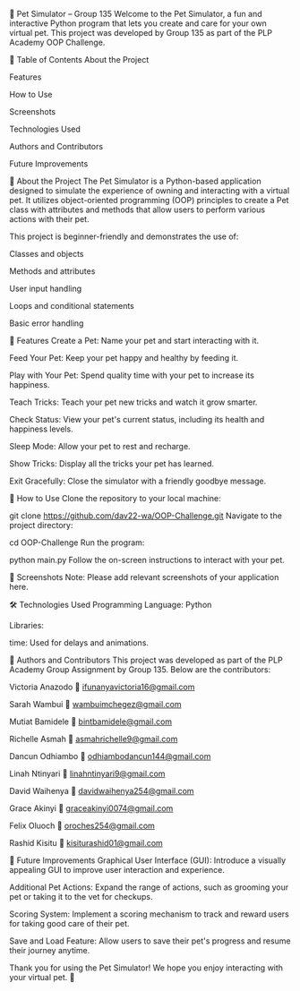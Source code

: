 🐾 Pet Simulator – Group 135
Welcome to the Pet Simulator, a fun and interactive Python program that lets you create and care for your own virtual pet. This project was developed by Group 135 as part of the PLP Academy OOP Challenge.

📌 Table of Contents
About the Project

Features

How to Use

Screenshots

Technologies Used

Authors and Contributors

Future Improvements

🐶 About the Project
The Pet Simulator is a Python-based application designed to simulate the experience of owning and interacting with a virtual pet. It utilizes object-oriented programming (OOP) principles to create a Pet class with attributes and methods that allow users to perform various actions with their pet.

This project is beginner-friendly and demonstrates the use of:

Classes and objects

Methods and attributes

User input handling

Loops and conditional statements

Basic error handling

🌟 Features
Create a Pet: Name your pet and start interacting with it.

Feed Your Pet: Keep your pet happy and healthy by feeding it.

Play with Your Pet: Spend quality time with your pet to increase its happiness.

Teach Tricks: Teach your pet new tricks and watch it grow smarter.

Check Status: View your pet's current status, including its health and happiness levels.

Sleep Mode: Allow your pet to rest and recharge.

Show Tricks: Display all the tricks your pet has learned.

Exit Gracefully: Close the simulator with a friendly goodbye message.

🚀 How to Use
Clone the repository to your local machine:


git clone https://github.com/dav22-wa/OOP-Challenge.git
Navigate to the project directory:


cd OOP-Challenge
Run the program:


python main.py
Follow the on-screen instructions to interact with your pet.

📸 Screenshots
Note: Please add relevant screenshots of your application here.

🛠️ Technologies Used
Programming Language: Python

Libraries:

time: Used for delays and animations.

👥 Authors and Contributors
This project was developed as part of the PLP Academy Group Assignment by Group 135. Below are the contributors:

Victoria Anazodo
📧 ifunanyavictoria16@gmail.com

Sarah Wambui
📧 wambuimchegez@gmail.com

Mutiat Bamidele
📧 bintbamidele@gmail.com

Richelle Asmah
📧 asmahrichelle9@gmail.com

Dancun Odhiambo
📧 odhiambodancun144@gmail.com

Linah Ntinyari
📧 linahntinyari9@gmail.com

David Waihenya
📧 davidwaihenya254@gmail.com

Grace Akinyi
📧 graceakinyi0074@gmail.com

Felix Oluoch
📧 oroches254@gmail.com

Rashid Kisitu
📧 kisiturashid01@gmail.com

🔮 Future Improvements
Graphical User Interface (GUI): Introduce a visually appealing GUI to improve user interaction and experience.

Additional Pet Actions: Expand the range of actions, such as grooming your pet or taking it to the vet for checkups.

Scoring System: Implement a scoring mechanism to track and reward users for taking good care of their pet.

Save and Load Feature: Allow users to save their pet's progress and resume their journey anytime.

Thank you for using the Pet Simulator! We hope you enjoy interacting with your virtual pet. 🐾



